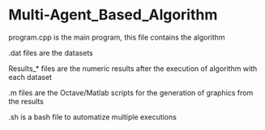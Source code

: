 # Multi-Agent_Based_Algorithm

program.cpp is the main program, this file contains the algorithm 

.dat files are the datasets 

Results_* files are the numeric results after the execution of algorithm with each dataset

.m files are the Octave/Matlab scripts for the generation of graphics from the results

.sh is a bash file to automatize multiple executions
